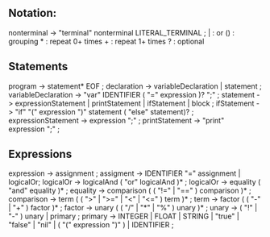 ## Notation:
nonterminal -> "terminal" nonterminal LITERAL_TERMINAL ;
| : or
() : grouping
\* : repeat 0+ times
\+ : repeat 1+ times
? : optional
## Statements
program -> statement\* EOF ;
declaration -> variableDeclaration | statement ;
variableDeclaration -> "var" IDENTIFIER ( "=" expression )? ";" ; 
statement -> expressionStatement | printStatement | ifStatement | block ;
ifStatement -> "if" "(" expression ")" statement ( "else" statement)? ;
expressionStatement -> expression ";" ;
printStatement -> "print" expression ";" ;
## Expressions
expression -> assignment ;
assigment -> IDENTIFIER "=" assignment
			| logicalOr;
logicalOr -> logicalAnd ( "or" logicalAnd )* ;
logicalOr -> equality ( "and" equality )* ;
equality -> comparison ( ( "!=" | "\=\=" ) comparison )\* ;
comparison -> term ( ( ">" | ">=" | "<" | "<=" ) term )\* ;
term -> factor ( ( "-" | "+" ) factor )\* ;
factor -> unary ( ( "/" | "\*" | "%" ) unary )\* ;
unary -> ( "!" | "-" ) unary 
		| primary ;
primary -> INTEGER | FLOAT | STRING | "true" | "false" | "nil" | ( "(" expression ")" ) | IDENTIFIER ;